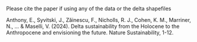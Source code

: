 Please cite the paper if using any of the data or the delta shapefiles

Anthony, E., Syvitski, J., Zăinescu, F., Nicholls, R. J., Cohen, K. M., Marriner, N., ... & Maselli, V. (2024). Delta sustainability from the Holocene to the Anthropocene and envisioning the future. Nature Sustainability, 1-12.
